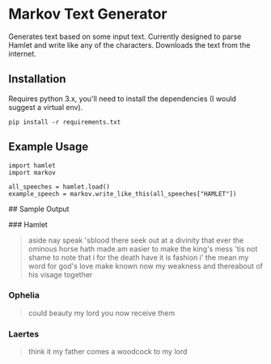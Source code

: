 # Markov Text Generator

Generates text based on some input text. Currently designed to parse Hamlet and
write like any of the characters. Downloads the text from the internet.

## Installation

Requires python 3.x, you'll need to install the dependencies (I would suggest a
virtual env).

    pip install -r requirements.txt

## Example Usage

    import hamlet
    import markov

    all_speeches = hamlet.load()
    example_speech = markov.write_like_this(all_speeches["HAMLET"])

## Sample Output

### Hamlet

> aside nay speak 'sblood there seek out at a divinity that ever the ominous horse hath made am easier to make the king's mess 'tis not shame to note that i for the death have it is fashion i' the mean my word for god's love make known now my weakness and thereabout of his visage together

### Ophelia

> could beauty my lord you now receive them

### Laertes

> think it my father comes a woodcock to my lord
